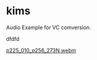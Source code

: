 # kims

Audio Example for VC comversion.

dfdfd



[p225_010_p256_273N.webm](https://user-images.githubusercontent.com/97465308/197707086-8b2595cb-64bc-4036-ac75-5255980d7118.webm)



